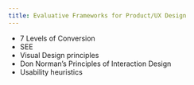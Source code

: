 ```yaml
---
title: Evaluative Frameworks for Product/UX Design
---
```

- 7 Levels of Conversion
- SEE
- Visual Design principles
- Don Norman’s Principles of Interaction Design
- Usability heuristics